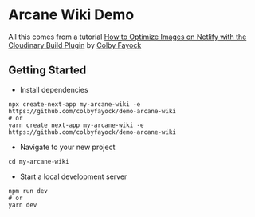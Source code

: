 # Arcane Wiki Demo

All this comes from a tutorial [How to Optimize Images on Netlify with the Cloudinary Build Plugin](https://spacejelly.dev/posts/how-to-optimize-images-on-netlify-with-the-cloudinary-build-plugin/) by [Colby Fayock](https://www.colbyfayock.com/)

## Getting Started

- Install dependencies

```
npx create-next-app my-arcane-wiki -e https://github.com/colbyfayock/demo-arcane-wiki
# or 
yarn create next-app my-arcane-wiki -e https://github.com/colbyfayock/demo-arcane-wiki
```

- Navigate to your new project

```
cd my-arcane-wiki
```

- Start a local development server

```
npm run dev
# or
yarn dev
```
